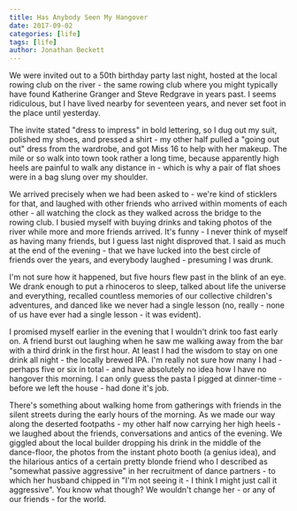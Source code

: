 ```yaml
---
title: Has Anybody Seen My Hangover
date: 2017-09-02
categories: [life]
tags: [life]
author: Jonathan Beckett
---
```


We were invited out to a 50th birthday party last night, hosted at the local rowing club on the river - the same rowing club where you might typically have found Katherine Granger and Steve Redgrave in years past. I seems ridiculous, but I have lived nearby for seventeen years, and never set foot in the place until yesterday.

The invite stated "dress to impress" in bold lettering, so I dug out my suit, polished my shoes, and pressed a shirt - my other half pulled a "going out out" dress from the wardrobe, and got Miss 16 to help with her makeup. The mile or so walk into town took rather a long time, because apparently high heels are painful to walk any distance in - which is why a pair of flat shoes were in a bag slung over my shoulder.

We arrived precisely when we had been asked to - we're kind of sticklers for that, and laughed with other friends who arrived within moments of each other - all watching the clock as they walked across the bridge to the rowing club. I busied myself with buying drinks and taking photos of the river while more and more friends arrived. It's funny - I never think of myself as having many friends, but I guess last night disproved that. I said as much at the end of the evening - that we have lucked into the best circle of friends over the years, and everybody laughed - presuming I was drunk.

I'm not sure how it happened, but five hours flew past in the blink of an eye. We drank enough to put a rhinoceros to sleep, talked about life the universe and everything, recalled countless memories of our collective children's adventures, and danced like we never had a single lesson (no, really - none of us have ever had a single lesson - it was evident).

I promised myself earlier in the evening that I wouldn't drink too fast early on. A friend burst out laughing when he saw me walking away from the bar with a third drink in the first hour. At least I had the wisdom to stay on one drink all night - the locally brewed IPA. I'm really not sure how many I had - perhaps five or six in total - and have absolutely no idea how I have no hangover this morning. I can only guess the pasta I pigged at dinner-time - before we left the house - had done it's job.

There's something about walking home from gatherings with friends in the silent streets during the early hours of the morning. As we made our way along the deserted footpaths - my other half now carrying her high heels - we laughed about the friends, conversations and antics of the evening. We giggled about the local builder dropping his drink in the middle of the dance-floor, the photos from the instant photo booth (a genius idea), and the hilarious antics of a certain pretty blonde friend who I described as "somewhat passive aggressive" in her recruitment of dance partners - to which her husband chipped in "I'm not seeing it - I think I might just call it aggressive". You know what though? We wouldn't change her - or any of our friends - for the world.